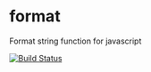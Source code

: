 format
======

Format string function for javascript

[![Build Status](https://travis-ci.org/andrefarzat/format.svg?branch=master)](https://travis-ci.org/andrefarzat/format)